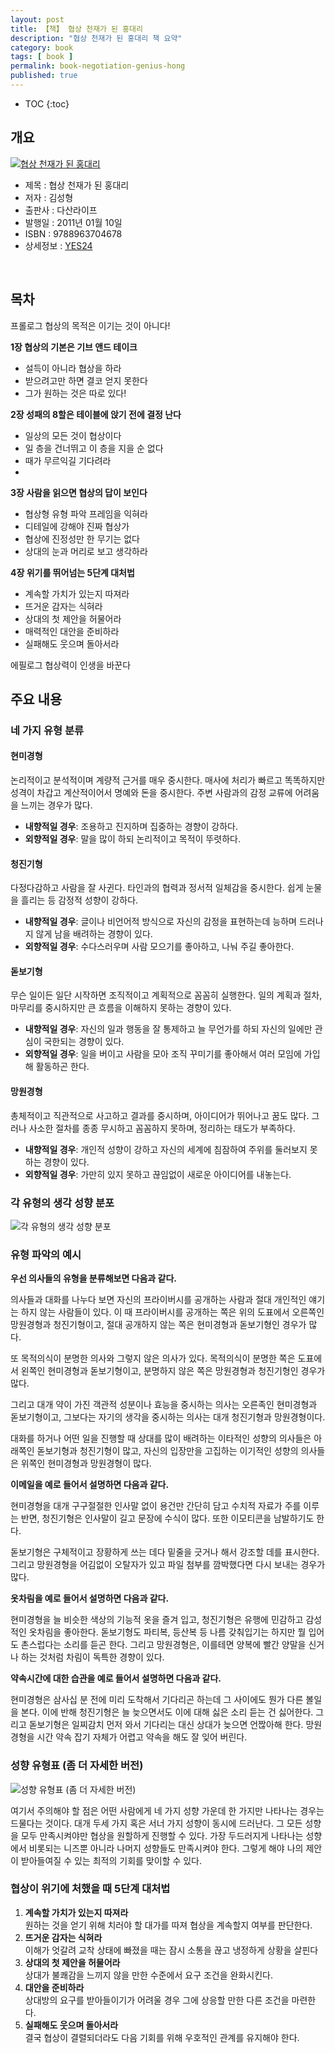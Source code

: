 ```yaml
---
layout: post
title: 【책】 협상 천재가 된 홍대리
description: "협상 천재가 된 홍대리 책 요약"
category: book
tags: [ book ]
permalink: book-negotiation-genius-hong
published: true
---
```


* TOC
{:toc}

## 개요

[![협상 천재가 된 홍대리](http://lh3.googleusercontent.com/-qnuoqB_hXp4/VVbsuAdy3zI/AAAAAAABr7I/YIpzRsc-rXA/s200/%2525ED%252598%252591%2525EC%252583%252581%2525EC%2525B2%25259C%2525EC%25259E%2525AC%252520%2525ED%252599%25258D%2525EB%25258C%252580%2525EB%2525A6%2525AC.jpg)](http://lh3.googleusercontent.com/-qnuoqB_hXp4/VVbsuAdy3zI/AAAAAAABr7I/YIpzRsc-rXA/s0/%2525ED%252598%252591%2525EC%252583%252581%2525EC%2525B2%25259C%2525EC%25259E%2525AC%252520%2525ED%252599%25258D%2525EB%25258C%252580%2525EB%2525A6%2525AC.jpg)

- 제목 : 협상 천재가 된 홍대리
- 저자 : 김성형
- 출판사 : 다산라이프
- 발행일 : 2011년 01월 10일
- ISBN : 9788963704678
- 상세정보 : [YES24](http://www.yes24.com/24/goods/4556897)

<br />


## 목차

프롤로그 협상의 목적은 이기는 것이 아니다!

**1장 협상의 기본은 기브 앤드 테이크**

- 설득이 아니라 협상을 하라
- 받으려고만 하면 결코 얻지 못한다
- 그가 원하는 것은 따로 있다!


**2장 성패의 8할은 테이블에 앉기 전에 결정 난다**

- 일상의 모든 것이 협상이다
- 일 층을 건너뛰고 이 층을 지을 순 없다
- 때가 무르익길 기다려라
- 

**3장 사람을 읽으면 협상의 답이 보인다**

- 협상형 유형 파악 프레임을 익혀라
- 디테일에 강해야 진짜 협상가
- 협상에 진정성만 한 무기는 없다
- 상대의 눈과 머리로 보고 생각하라


**4장 위기를 뛰어넘는 5단계 대처법**

- 계속할 가치가 있는지 따져라
- 뜨거운 감자는 식혀라
- 상대의 첫 제안을 허물어라
- 매력적인 대안을 준비하라
- 실패해도 웃으며 돌아서라

에필로그 협상력이 인생을 바꾼다



## 주요 내용

### 네 가지 유형 분류

#### 현미경형

논리적이고 분석적이며 계량적 근거를 매우 중시한다. 매사에 처리가 빠르고 똑똑하지만 성격이 차갑고 계산적이어서 명예와 돈을 중시한다. 주변 사람과의 감정 교류에 어려움을 느끼는 경우가 많다.

- **내향적일 경우**: 조용하고 진지하며 집중하는 경향이 강하다.
- **외향적일 경우**: 말을 많이 하되 논리적이고 목적이 뚜렷하다.


#### 청진기형

다정다감하고 사람을 잘 사귄다. 타인과의 협력과 정서적 일체감을 중시한다. 쉽게 눈물을 흘리는 등 감정적 성향이 강하다.

- **내향적일 경우**: 글이나 비언어적 방식으로 자신의 감정을 표현하는데 능하며 드러나지 않게 남을 배려하는 경향이 있다.
- **외향적일 경우**: 수다스러우며 사람 모으기를 좋아하고, 나눠 주길 좋아한다.


#### 돋보기형

무슨 일이든 일단 시작하면 조직적이고 계획적으로 꼼꼼히 실행한다. 일의 계획과 절차, 마무리를 중시하지만 큰 흐름을 이해하지 못하는 경향이 있다.

- **내향적일 경우**: 자신의 일과 행동을 잘 통제하고 늘 무언가를 하되 자신의 일에만 관심이 국한되는 경향이 있다.
- **외향적일 경우**: 일을 버이고 사람을 모아 조직 꾸미기를 좋아해서 여러 모임에 가입해 활동하곤 한다.


#### 망원경형

총체적이고 직관적으로 사고하고 결과를 중시하며, 아이디어가 뛰어나고 꿈도 많다. 그러나 사소한 절차를 종종 무시하고 꼼꼼하지 못하며, 정리하는 태도가 부족하다.

- **내향적일 경우**: 개인적 성향이 강하고 자신의 세계에 침잠하여 주위를 둘러보지 못하는 경향이 있다.
- **외향적일 경우**: 가만히 있지 못하고 끊임없이 새로운 아이디어를 내놓는다.




### 각 유형의 생각 성향 분포

![각 유형의 생각 성향 분포](https://lh3.googleusercontent.com/-C52V44gRbbI/VVbyNa-B7XI/AAAAAAABr7Y/2-fjf7ed9BA/s0/human-case.png)




### 유형 파악의 예시

**우선 의사들의 유형을 분류해보면 다음과 같다.**

의사들과 대화를 나누다 보면 자신의 프라이버시를 공개하는 사람과 절대 개인적인 얘기는 하지 않는 사람들이 있다. 이 때 프라이버시를 공개하는 쪽은 위의 도표에서 오른쪽인 망원경형과 청진기형이고, 절대 공개하지 않는 쪽은 현미경형과 돋보기형인 경우가 많다. 

또 목적의식이 분명한 의사와 그렇지 않은 의사가 있다. 목적의식이 분명한 쪽은 도표에서 왼쪽인 현미경형과 돋보기형이고, 분명하지 않은 쪽은 망원경형과 청진기형인 경우가 많다.

그리고 대개 약이 가진 객관적 성분이나 효능을 중시하는 의사는 오른족인 현미경형과 돋보기형이고, 그보다는 자기의 생각을 중시하는 의사는 대개 청진기형과 망원경형이다.

대화를 하거나 어떤 일을 진행할 때 상대를 많이 배려하는 이타적인 성향의 의사들은 아래쪽인 돋보기형과 청진기형이 많고, 자신의 입장만을 고집하는 이기적인 성향의 의사들은 위쪽인 현미경형과 망원경형이 많다.


**이메일을 예로 들어서 설명하면 다음과 같다.**

현미경형을 대개 구구절절한 인사말 없이 용건만 간단히 담고 수치적 자료가 주를 이루는 반면, 청진기형은 인사말이 길고 문장에 수식이 많다. 또한 이모티콘을 남발하기도 한다.

돋보기형은 구체적이고 장황하게 쓰는 데다 밑줄을 긋거나 해서 강조할 데를 표시한다. 그리고 망원경형을 어김없이 오탈자가 있고 파일 첨부를 깜박했다면 다시 보내는 경우가 많다.


**옷차림을 예로 들어서 설명하면 다음과 같다.**

현미경형을 늘 비슷한 색상의 기능적 옷을 즐겨 입고, 청진기형은 유행에 민감하고 감성적인 옷차림을 좋아한다. 돋보기형도 파티복, 등산복 등 나름 갖춰입기는 하지만 뭘 입어도 촌스럽다는 소리를 듣곤 한다. 그리고 망원경형은, 이를테면 양복에 빨간 양말을 신거나 하는 것처럼 차림이 독특한 경향이 있다.


**약속시간에 대한 습관을 예로 들어서 설명하면 다음과 같다.**

현미경형은 삼사십 분 전에 미리 도착해서 기다리곤 하는데 그 사이에도 뭔가 다른 볼일을 본다. 이에 반해 청진기형은 늘 늦으면서도 이에 대해 싫은 소리 듣는 건 싫어한다. 그리고 돋보기형은 일찌감치 먼저 와서 기다리는 대신 상대가 늦으면 언짢아해 한다. 망원경형을 시간 약속 잡기 자체가 어렵고 약속을 해도 잘 잊어 버린다.



### 성향 유형표 (좀 더 자세한 버전)

![성향 유형표 (좀 더 자세한 버전)](http://lh3.googleusercontent.com/-rhHigkvKW8w/VVgxP8BlJ2I/AAAAAAABr7s/abIPofTUh-Y/s0/Human-Type.png)

여기서 주의해야 할 점은 어떤 사람에게 네 가지 성향 가운데 한 가지만 나타나는 경우는 드물다는 것이다. 대개 두세 가지 혹은 서너 가지 성향이 동시에 드러난다. 그 모든 성향을 모두 만족시켜야만 협상을 원할하게 진행할 수 있다. 가장 두드러지게 나타나는 성향에서 비롯되는 니즈뿐 아니라 나머지 성향들도 만족시켜야 한다. 그렇게 해야 나의 제안이 받아들여질 수 있는 최적의 기회를 맞이할 수 있다.




### 협상이 위기에 처했을 때 5단계 대처법

1. **계속할 가치가 있는지 따져라**    
원하는 것을 얻기 위해 치러야 할 대가를 따져 협상을 계속할지 여부를 판단한다.
2. **뜨거운 감자는 식혀라**     
이해가 엇갈려 교착 상태에 빠졌을 때는 잠시 소통을 끊고 냉정하게 상황을 살핀다
3. **상대의 첫 제안을 허물어라**        
상대가 불쾌감을 느끼지 않을 만한 수준에서 요구 조건을 완화시킨다.
4. **대안을 준비하라**    
상대방의 요구를 받아들이기가 어려울 경우 그에 상응할 만한 다른 조건을 마련한다.
5. **실패해도 웃으며 돌아서라**    
결국 협상이 결렬되더라도 다음 기회를 위해 우호적인 관계를 유지해야 한다.